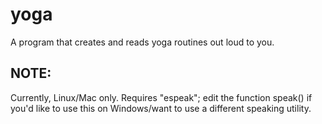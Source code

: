 # yoga
A program that creates and reads yoga routines out loud to you.

## NOTE:
Currently, Linux/Mac only. Requires "espeak"; edit the function speak() if you'd like to use this on Windows/want to use a different speaking utility.
